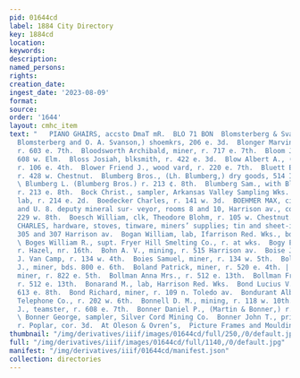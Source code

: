 ```yaml
---
pid: 01644cd
label: 1884 City Directory
key: 1884cd
location: 
keywords: 
description: 
named_persons: 
rights: 
creation_date: 
ingest_date: '2023-08-09'
format: 
source: 
order: '1644'
layout: cmhc_item
text: "   PIANO GHAIRS, accsto DmaT mR.  BLO 71 BON  Blomsterberg & Svanson (Charley
  Blomsterberg and O. A. Svanson,) shoemkrs, 206 e. 3d.  Blonger Marvin E., miner,
  r. 603 e. 7th.  Bloodsworth Archibald, miner, r. 717 e. 7th.  Bloom John Mrs., r.
  608 w. Elm.  Bloss Josiah, blksmith, r. 422 e. 3d.  Blow Albert A., (Page & Blow,)
  r. 106 e. 4th.  Blower Friend J., wood vard, r. 220 e. 7th.  Bluett Edward, lab,
  r. 428 w. Chestnut.  Blumberg Bros., (Lh. Blumberg,) dry goods, 514 Ilarrixon av.
  \ Blumberg L. (Blumberg Bros.) r. 213 ¢. 8th.  Blumberg Sam., with Blumberg Bros.,
  r. 213 e. 8th.  Bock Christ., sampler, Arkansas Valley Sampling Wks.  Boddy Francis,
  lab, r. 214 e. 2d.  Boedecker Charles, r. 141 w. 3d.  BOEHMER MAX, civil engineer
  and U. 8. deputy mineral sur- veyor, rooms 8 and 10, Harrison av., cor. 5th, r.
  229 w. 8th.  Boesch William, clk, Theodore Blohm, r. 105 w. Chestnut.  BOETTCHER
  CHARLES, hardware, stoves, tinware, miners’ supplies; tin and sheet-iron works,
  305 and 307 Harrison av.  Bogan William, lab, Ifarrison Red. Wks., bds. 124 w. 5th.
  \ Boges William R., supt. Fryer Hill Smelting Co., r. at wks.  Bogy Ellen Mrs.,
  r. Hazel, nr. 16th.  Bohn A. V., mining, r. 515 Harrison av.  Boise John, elk, E.
  J. Van Camp, r. 134 w. 4th.  Boies Samuel, miner, r. 134 w. 5th.  Boland Michael
  J., miner, bds. 800 e. 6th.  Boland Patrick, miner, r. 520 e. 4th. |  Bolger Thomas,
  miner, r. 822 e. 5th.  Bollman Anna Mrs., r. 512 e. 13th.  Bollman Frederick, lab,
  r. 512 e. 13th.  Bonarand M., lab, Harrison Red. Wks.  Bond Lucius V., mining, r.
  613 e. 8th.  Bond Richard, miner, r. 109 n. Toledo av.  Bondurant Albert, jr., operator,
  Telephone Co., r. 202 w. 6th.  Bonnell D. M., mining, r. 118 w. 10th.  Bonner Alexander
  J., teamster, r. 608 e. 7th.  Bonner Daniel P., (Martin & Bonner,) r. 608 e. 7th.
  \ Bonner George, sampler, Silver Cord Mining Co.  Bonner John T., printer, Democrat,
  r. Poplar, cor. 3d.  At Oleson & Ovren’s,  Picture Frames and Mouldings 240s $.ccas¢ "
thumbnail: "/img/derivatives/iiif/images/01644cd/full/250,/0/default.jpg"
full: "/img/derivatives/iiif/images/01644cd/full/1140,/0/default.jpg"
manifest: "/img/derivatives/iiif/01644cd/manifest.json"
collection: directories
---
```

